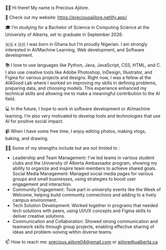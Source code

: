 👋🏾 Hi there! My name is Precious Ajilore.

🌟 Check out my website: https://preciousajilore.netlify.app/ 

🎓 I’m studying for a Bachelor of Science in Computing Science at the University of Alberta, set to graduate in September 2026.

🇳🇬 x 🇬🇭 I was born in Ghana but I’m proudly Nigerian. I am strongly interested in AI/Machine Learning, Web development, and Software development. 

📚 I love to use languages like Python, Java, JavaScript, CSS, HTML, and C. I also use creative tools like Adobe Photoshop, InDesign, Illustrator, and Figma for various projects and designs.
Right now, I was a fellow at the AI4Good Lab where I worked on improving my skills in defining problems, preparing data, and choosing models. This experience enhanced my technical skills and allowing me to make a meaningful contribution to the AI field.

💻 In the future, I hope to work in software development or AI/machine learning. I’m also very motivated to develop tools and technologies that use AI for positive social impact.

📹 When I have some free time, I enjoy editing photos, making vlogs, baking, and drawing.

💪🏽 Some of my strengths include but are not limited to : 
- Leadership and Team Management: I’ve led teams in various student clubs and the University of Alberta Ambassador program, showing my ability to organize and inspire team members to achieve shared goals.
Social Media Management: Managed social media pages for various groups and small businesses, using strategies to boost user engagement and interaction.
- Community Engagement: Took part in university events like the Week of Welcome, helping build community connections and adding to a lively campus environment.
- Tech Solution Development: Worked together in programs that needed tech solutions with peers, using UI/UX concepts and Figma skills to deliver creative solutions.
- Communication and Collaboration: Showed strong communication and teamwork skills through group projects, enabling effective sharing of ideas and problem-solving within diverse teams.

  
📫 How to reach me: precious.ajilore04@gmail.com or ajilore@ualberta.ca


<!---
preciousiajilore/preciousiajilore is a ✨ special ✨ repository because its `README.md` (this file) appears on your GitHub profile.
You can click the Preview link to take a look at your changes.
--->
